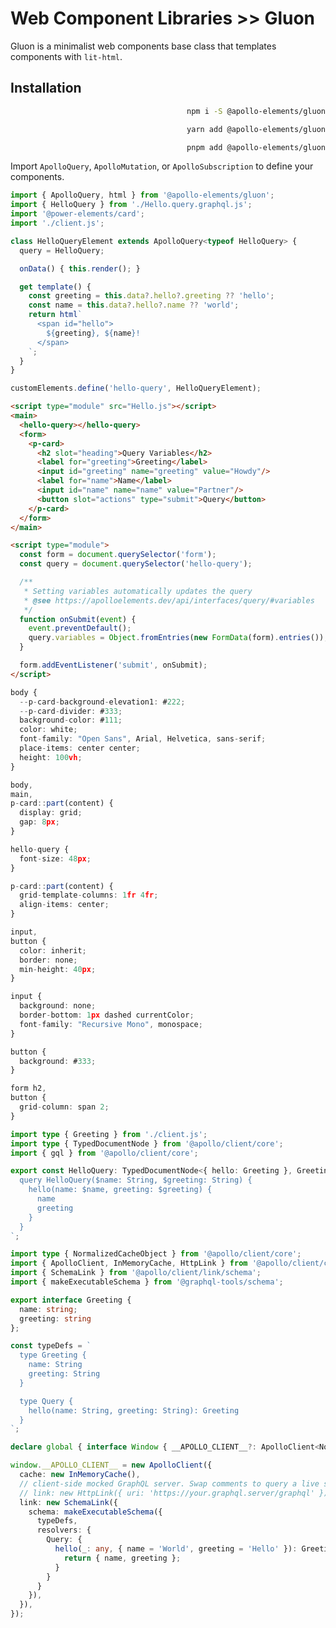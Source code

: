 # Web Component Libraries >> Gluon

Gluon is a minimalist web components base class that templates components with `lit-html`.

## Installation

<code-tabs collection="package-managers" default-tab="npm" align="end">

  ```bash tab npm
  npm i -S @apollo-elements/gluon
  ```

  ```bash tab yarn
  yarn add @apollo-elements/gluon
  ```

  ```bash tab pnpm
  pnpm add @apollo-elements/gluon
  ```

</code-tabs>

Import `ApolloQuery`, `ApolloMutation`, or `ApolloSubscription` to define your components.

```ts playground apollo-gluon Hello.ts
import { ApolloQuery, html } from '@apollo-elements/gluon';
import { HelloQuery } from './Hello.query.graphql.js';
import '@power-elements/card';
import './client.js';

class HelloQueryElement extends ApolloQuery<typeof HelloQuery> {
  query = HelloQuery;

  onData() { this.render(); }

  get template() {
    const greeting = this.data?.hello?.greeting ?? 'hello';
    const name = this.data?.hello?.name ?? 'world';
    return html`
      <span id="hello">
        ${greeting}, ${name}!
      </span>
    `;
  }
}

customElements.define('hello-query', HelloQueryElement);
```

```html playground-file apollo-gluon index.html
<script type="module" src="Hello.js"></script>
<main>
  <hello-query></hello-query>
  <form>
    <p-card>
      <h2 slot="heading">Query Variables</h2>
      <label for="greeting">Greeting</label>
      <input id="greeting" name="greeting" value="Howdy"/>
      <label for="name">Name</label>
      <input id="name" name="name" value="Partner"/>
      <button slot="actions" type="submit">Query</button>
    </p-card>
  </form>
</main>

<script type="module">
  const form = document.querySelector('form');
  const query = document.querySelector('hello-query');

  /**
   * Setting variables automatically updates the query
   * @see https://apolloelements.dev/api/interfaces/query/#variables
   */
  function onSubmit(event) {
    event.preventDefault();
    query.variables = Object.fromEntries(new FormData(form).entries());
  }

  form.addEventListener('submit', onSubmit);
</script>
```

```ts playground-file apollo-gluon style.css
body {
  --p-card-background-elevation1: #222;
  --p-card-divider: #333;
  background-color: #111;
  color: white;
  font-family: "Open Sans", Arial, Helvetica, sans-serif;
  place-items: center center;
  height: 100vh;
}

body,
main,
p-card::part(content) {
  display: grid;
  gap: 8px;
}

hello-query {
  font-size: 48px;
}

p-card::part(content) {
  grid-template-columns: 1fr 4fr;
  align-items: center;
}

input,
button {
  color: inherit;
  border: none;
  min-height: 40px;
}

input {
  background: none;
  border-bottom: 1px dashed currentColor;
  font-family: "Recursive Mono", monospace;
}

button {
  background: #333;
}

form h2,
button {
  grid-column: span 2;
}
```

```ts playground-file apollo-gluon Hello.query.graphql.ts
import type { Greeting } from './client.js';
import type { TypedDocumentNode } from '@apollo/client/core';
import { gql } from '@apollo/client/core';

export const HelloQuery: TypedDocumentNode<{ hello: Greeting }, Greeting> = gql`
  query HelloQuery($name: String, $greeting: String) {
    hello(name: $name, greeting: $greeting) {
      name
      greeting
    }
  }
`;
```

```ts playground-file apollo-gluon client.ts
import type { NormalizedCacheObject } from '@apollo/client/core';
import { ApolloClient, InMemoryCache, HttpLink } from '@apollo/client/core';
import { SchemaLink } from '@apollo/client/link/schema';
import { makeExecutableSchema } from '@graphql-tools/schema';

export interface Greeting {
  name: string;
  greeting: string
};

const typeDefs = `
  type Greeting {
    name: String
    greeting: String
  }

  type Query {
    hello(name: String, greeting: String): Greeting
  }
`;

declare global { interface Window { __APOLLO_CLIENT__?: ApolloClient<NormalizedCacheObject>; } }

window.__APOLLO_CLIENT__ = new ApolloClient({
  cache: new InMemoryCache(),
  // client-side mocked GraphQL server. Swap comments to query a live server.
  // link: new HttpLink({ uri: 'https://your.graphql.server/graphql' }),
  link: new SchemaLink({
    schema: makeExecutableSchema({
      typeDefs,
      resolvers: {
        Query: {
          hello(_: any, { name = 'World', greeting = 'Hello' }): Greeting {
            return { name, greeting };
          }
        }
      }
    }),
  }),
});
```

<style data-helmet>
#apollo-gluon {
  --playground-preview-width: 300px;
}
</style>
